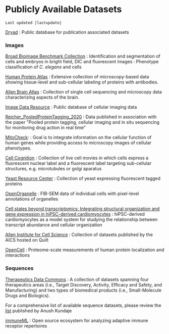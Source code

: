 # Publicly Available Datasets

```{eval-rst}
Last updated |lastupdate|
```

[Dryad](https://datadryad.org/search?f%5Bdc_subject_sm%5D%5B%5D=Biological+sciences)
: Public database for publication associated datasets

### Images

[Broad Bioimage Benchmark Collection](https://bbbc.broadinstitute.org/image_sets)
: Identification and segmentation of cells and embryos in bright field, DIC and fluorescent images
: Phenotype classification of *C. elegans* and cells

[Human Protein Atlas](https://www.proteinatlas.org)
: Extensive collection of microscopy-based data showing tissue-level and sub-cellular labeling of proteins with antibodies.

[Allen Brain Atlas](https://portal.brain-map.org/)
: Collection of single cell sequencing and microscopy data characterizing aspects of the brain.

[Image Data Resource](https://idr.openmicroscopy.org/)
: Public database of cellular imaging data

[Reicher_PooledProteinTagging_2020](https://datacommons.cyverse.org/browse/iplant/home/shared/commons_repo/curated/Reicher_PooledProteinTagging_2020)
: Data published in association with the paper "Pooled protein tagging, cellular imaging and in situ sequencing for monitoring drug action in real time"

[MitoCheck](https://www.mitocheck.org):
: Goal is to integrate information on the cellular function of human genes while providing access to microscopy images of cellular phenotypes.

[Cell Cognition](https://www.cellcognition-project.org/demo_data.html)
: Collection of live cell movies in which cells express a fluorescent nuclear label and a fluorescent label targeting sub-cellular structures, e.g. microtubules or golgi aparatus

[Yeast Resource Center](http://images.yeastrc.org/imagerepo/searchImageRepoInit.do)
: Collection of yeast expressing fluorescent tagged proteins

[OpenOrganelle](https://openorganelle.janelia.org/datasets)
: FIB-SEM data of individual cells with pixel-level annotations of organelles

[Cell states beyond transcriptomics: Integrating structural organization and gene expression in hiPSC-derived cardiomyocytes](https://open.quiltdata.com/b/allencell/packages/aics/integrated_transcriptomics_structural_organization_hipsc_cm)
: hiPSC-derived cardiomyocytes as a model system for studying the relationship between transcript abundance and cellular organization

[Allen Institute for Cell Science](https://open.quiltdata.com/b/allencell/packages/?filter=aics%2F)
: Collection of datasets published by the AICS hosted on Quilt

[OpenCell](https://opencell.czbiohub.org/)
: Proteome-scale measurements of human protein localization and interactions

### Sequences

[Therapeutics Data Commons](https://tdcommons.ai/)
: A collection of datasets spanning four therapeutics areas (i.e., Target Discovery, Activity, Efficacy and Safety, and Manufacturing) and two types of biomedical products (i.e., Small-Molecule Drugs and Biologics).

For a comprehensive list of available sequence datasets, please review the [list](https://sites.google.com/site/anshulkundaje/idatasets) published by Anush Kundaje

[immuneML](https://immuneml.uio.no/)
: Open source ecosystem for analyzing adaptive immune receptor repertoires
